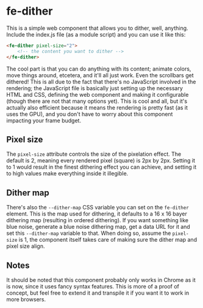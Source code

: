 # fe-dither

This is a simple web component that allows you to dither, well, anything. Include the index.js file (as a module script) and you can use it like this:

```html
<fe-dither pixel-size="2">
    <!-- the content you want to dither -->
</fe-dither>
```

The cool part is that you can do anything with its content; animate colors, move things around, etcetera, and it'll all just work. Even the scrollbars get dithered! This is all due to the fact that there's no JavaScript involved in the rendering; the JavaScript file is basically just setting up the necessary HTML and CSS, defining the web component and making it configurable (though there are not that many options yet). This is cool and all, but it's actually also efficient because it means the rendering is pretty fast (as it uses the GPU), and you don't have to worry about this component impacting your frame budget.

## Pixel size
The `pixel-size` attribute controls the size of the pixelation effect. The default is 2, meaning every rendered pixel (square) is 2px by 2px. Setting it to 1 would result in the finest dithering effect you can achieve, and setting it to high values make everything inside it illegible.

## Dither map
There's also the `--dither-map` CSS variable you can set on the `fe-dither` element. This is the map used for dithering, it defaults to a 16 x 16 bayer dithering map (resulting in ordered dithering). If you want something like blue noise, generate a blue noise dithering map, get a data URL for it and set this `--dither-map` variable to that. When doing so, assume the `pixel-size` is 1, the component itself takes care of making sure the dither map and pixel size align.

## Notes
It should be noted that this component probably only works in Chrome as it is now, since it uses fancy syntax features. This is more of a proof of concept, but feel free to extend it and transpile it if you want it to work in more browsers. 
